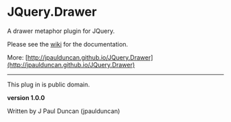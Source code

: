 JQuery.Drawer
=============

A drawer metaphor plugin for JQuery.


Please see the [wiki](http://github.com/JPaulDuncan/JQuery.Drawer/wiki) for the documentation.

More:  [http://jpaulduncan.github.io/JQuery.Drawer](http://jpaulduncan.github.io/JQuery.Drawer)

---
This plug in is public domain.

__version 1.0.0__

Written by J Paul Duncan (jpaulduncan)
